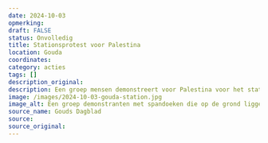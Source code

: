 ```yaml
---
date: 2024-10-03
opmerking: 
draft: FALSE
status: Onvolledig
title: Stationsprotest voor Palestina
location: Gouda
coordinates: 
category: acties
tags: []
description_original: 
description: Een groep mensen demonstreert voor Palestina voor het station van Gouda. 
image: /images/2024-10-03-gouda-station.jpg
image_alt: Een groep demonstranten met spandoeken die op de grond liggen, en Palestijnse vlaggen. Er is ook een NS kaartautomaat. 
source_name: Gouds Dagblad
source: 
source_original: 
---
```

